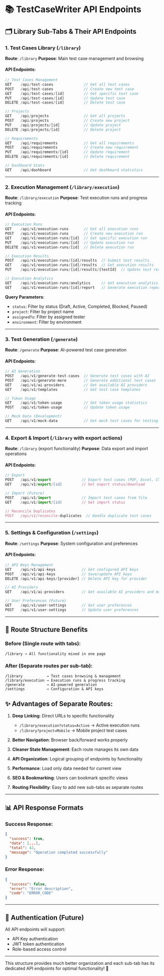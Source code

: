 # 📚 TestCaseWriter API Endpoints

## 🗂️ Library Sub-Tabs & Their API Endpoints

### **1. Test Cases Library** (`/library`)
**Route**: `/library`
**Purpose**: Main test case management and browsing

#### API Endpoints:
```typescript
// Test Cases Management
GET    /api/test-cases              // Get all test cases
POST   /api/test-cases              // Create new test case
GET    /api/test-cases/[id]         // Get specific test case
PUT    /api/test-cases/[id]         // Update test case
DELETE /api/test-cases/[id]         // Delete test case

// Projects
GET    /api/projects                // Get all projects
POST   /api/projects                // Create new project
PUT    /api/projects/[id]           // Update project
DELETE /api/projects/[id]           // Delete project

// Requirements
GET    /api/requirements            // Get all requirements
POST   /api/requirements            // Create new requirement
PUT    /api/requirements/[id]       // Update requirement
DELETE /api/requirements/[id]       // Delete requirement

// Dashboard Stats
GET    /api/dashboard               // Get dashboard statistics
```

---

### **2. Execution Management** (`/library/execution`)
**Route**: `/library/execution`
**Purpose**: Test execution runs and progress tracking

#### API Endpoints:
```typescript
// Execution Runs
GET    /api/v1/execution-runs       // Get all execution runs
POST   /api/v1/execution-runs       // Create new execution run
GET    /api/v1/execution-runs/[id]  // Get specific execution run
PUT    /api/v1/execution-runs/[id]  // Update execution run
DELETE /api/v1/execution-runs/[id]  // Delete execution run

// Execution Results
POST   /api/v1/execution-runs/[id]/results  // Submit test results
GET    /api/v1/execution-runs/[id]/results  // Get execution results
PUT    /api/v1/execution-runs/[id]/results/[testId]  // Update test result

// Execution Analytics
GET    /api/v1/execution-runs/analytics     // Get execution analytics
GET    /api/v1/execution-runs/[id]/report   // Generate execution report
```

**Query Parameters**:
- `status`: Filter by status (Draft, Active, Completed, Blocked, Paused)
- `project`: Filter by project name
- `assignedTo`: Filter by assigned tester
- `environment`: Filter by environment

---

### **3. Test Generation** (`/generate`)
**Route**: `/generate`
**Purpose**: AI-powered test case generation

#### API Endpoints:
```typescript
// AI Generation
POST   /api/v1/generate-test-cases  // Generate test cases with AI
POST   /api/v1/generate-more        // Generate additional test cases
GET    /api/v1/ai-providers         // Get available AI providers
GET    /api/v1/templates            // Get test case templates

// Token Usage
GET    /api/v1/token-usage          // Get token usage statistics
POST   /api/v1/token-usage          // Update token usage

// Mock Data (Development)
GET    /api/v1/mock-data            // Get mock test cases for testing
```

---

### **4. Export & Import** (`/library` with export actions)
**Route**: `/library` (export functionality)
**Purpose**: Data export and import operations

#### API Endpoints:
```typescript
// Export
POST   /api/v1/export              // Export test cases (PDF, Excel, CSV, JSON)
GET    /api/v1/export/[id]         // Get export status/download

// Import (Future)
POST   /api/v1/import              // Import test cases from file
GET    /api/v1/import/[id]         // Get import status

// Reconcile Duplicates
POST   /api/v1/reconcile-duplicates  // Handle duplicate test cases
```

---

### **5. Settings & Configuration** (`/settings`)
**Route**: `/settings`
**Purpose**: System configuration and preferences

#### API Endpoints:
```typescript
// API Keys Management
GET    /api/v1/api-keys            // Get configured API keys
POST   /api/v1/api-keys            // Save/update API keys
DELETE /api/v1/api-keys/[provider] // Delete API key for provider

// AI Providers
GET    /api/v1/ai-providers        // Get available AI providers and models

// User Preferences (Future)
GET    /api/v1/user-settings       // Get user preferences
POST   /api/v1/user-settings       // Update user preferences
```

---

## 🔄 **Route Structure Benefits**

### **Before** (Single route with tabs):
```
/library → All functionality mixed in one page
```

### **After** (Separate routes per sub-tab):
```
/library           → Test cases browsing & management
/library/execution → Execution runs & progress tracking
/generate          → AI-powered generation
/settings          → Configuration & API keys
```

## ✨ **Advantages of Separate Routes**:

1. **Deep Linking**: Direct URLs to specific functionality
   - `/library/execution?status=Active` → Active execution runs
   - `/library?project=Mobile` → Mobile project test cases

2. **Better Navigation**: Browser back/forward works properly

3. **Cleaner State Management**: Each route manages its own data

4. **API Organization**: Logical grouping of endpoints by functionality

5. **Performance**: Load only data needed for current view

6. **SEO & Bookmarking**: Users can bookmark specific views

7. **Routing Flexibility**: Easy to add new sub-tabs as separate routes

---

## 📊 **API Response Formats**

### Success Response:
```json
{
  "success": true,
  "data": [...],
  "total": 42,
  "message": "Operation completed successfully"
}
```

### Error Response:
```json
{
  "success": false,
  "error": "Error description",
  "code": "ERROR_CODE"
}
```

---

## 🔐 **Authentication** (Future)
All API endpoints will support:
- API Key authentication
- JWT token authentication
- Role-based access control

---

This structure provides much better organization and each sub-tab has its dedicated API endpoints for optimal functionality! 🚀
